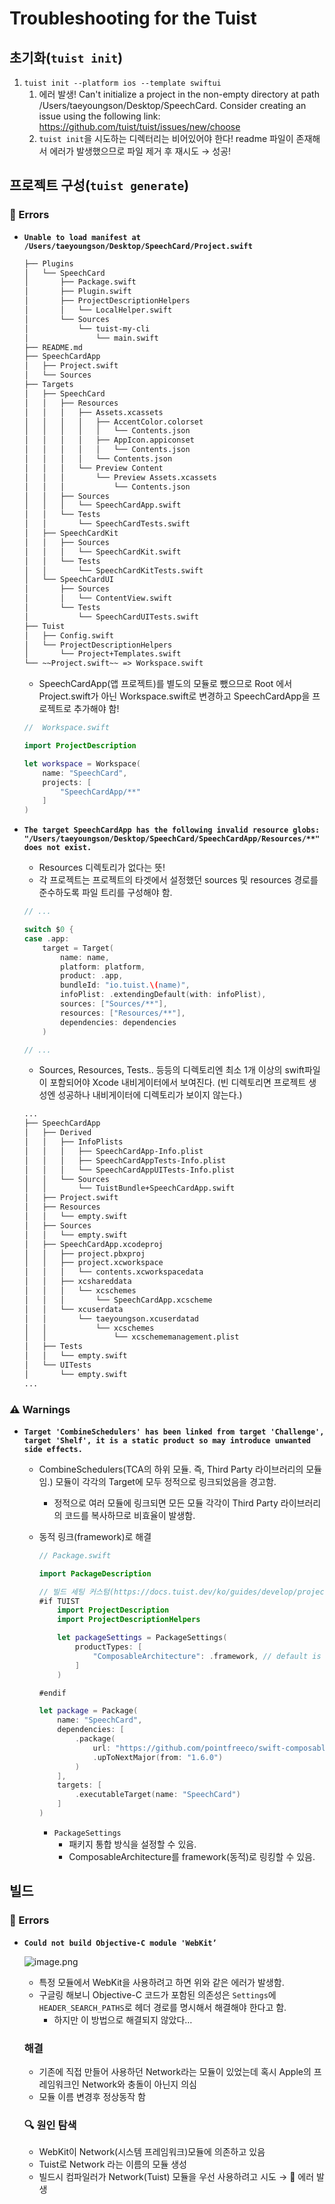 # Troubleshooting for the Tuist

## 초기화(`tuist init`)

1. `tuist init --platform ios --template swiftui`
    1. 에러 발생!
    Can't initialize a project in the non-empty directory at path /Users/taeyoungson/Desktop/SpeechCard.
    Consider creating an issue using the following link: https://github.com/tuist/tuist/issues/new/choose
    2. `tuist init`을 시도하는 디렉터리는 비어있어야 한다! readme 파일이 존재해서 에러가 발생했으므로 파일 제거 후 재시도 → 성공!

## 프로젝트 구성(`tuist generate`)

### 🚨 Errors

- **`Unable to load manifest at /Users/taeyoungson/Desktop/SpeechCard/Project.swift`**
    
    ```xml
    ├── Plugins
    │   └── SpeechCard
    │       ├── Package.swift
    │       ├── Plugin.swift
    │       ├── ProjectDescriptionHelpers
    │       │   └── LocalHelper.swift
    │       └── Sources
    │           └── tuist-my-cli
    │               └── main.swift
    ├── README.md
    ├── SpeechCardApp
    │   ├── Project.swift
    │   └── Sources
    ├── Targets
    │   ├── SpeechCard
    │   │   ├── Resources
    │   │   │   ├── Assets.xcassets
    │   │   │   │   ├── AccentColor.colorset
    │   │   │   │   │   └── Contents.json
    │   │   │   │   ├── AppIcon.appiconset
    │   │   │   │   │   └── Contents.json
    │   │   │   │   └── Contents.json
    │   │   │   └── Preview Content
    │   │   │       └── Preview Assets.xcassets
    │   │   │           └── Contents.json
    │   │   ├── Sources
    │   │   │   └── SpeechCardApp.swift
    │   │   └── Tests
    │   │       └── SpeechCardTests.swift
    │   ├── SpeechCardKit
    │   │   ├── Sources
    │   │   │   └── SpeechCardKit.swift
    │   │   └── Tests
    │   │       └── SpeechCardKitTests.swift
    │   └── SpeechCardUI
    │       ├── Sources
    │       │   └── ContentView.swift
    │       └── Tests
    │           └── SpeechCardUITests.swift
    ├── Tuist
    │   ├── Config.swift
    │   └── ProjectDescriptionHelpers
    │       └── Project+Templates.swift
    └── ~~Project.swift~~ => Workspace.swift
    ```
    
    - SpeechCardApp(앱 프로젝트)를 별도의 모듈로 뺐으므로 Root 에서 Project.swift가 아닌 Workspace.swift로 변경하고 SpeechCardApp을 프로젝트로 추가해야 함!
    
    ```swift
    //  Workspace.swift
    
    import ProjectDescription
    
    let workspace = Workspace(
        name: "SpeechCard",
        projects: [
            "SpeechCardApp/**"
        ]
    )
    ```
    
- **`The target SpeechCardApp has the following invalid resource globs: "/Users/taeyoungson/Desktop/SpeechCard/SpeechCardApp/Resources/**" does not exist.`**
    - Resources 디렉토리가 없다는 뜻!
    - 각 프로젝트는 프로젝트의 타겟에서 설정했던 sources 및 resources 경로를 준수하도록 파일 트리를 구성해야 함.
    
    ```swift
    // ...
    
    switch $0 {
    case .app:
        target = Target(
            name: name,
            platform: platform,
            product: .app,
            bundleId: "io.tuist.\(name)",
            infoPlist: .extendingDefault(with: infoPlist),
            sources: ["Sources/**"],
            resources: ["Resources/**"],
            dependencies: dependencies
        )
    
    // ...
    ```
    
    - Sources, Resources, Tests.. 등등의 디렉토리엔 최소 1개 이상의 swift파일이 포함되어야 Xcode 내비게이터에서 보여진다.
    (빈 디렉토리면 프로젝트 생성엔 성공하나 내비게이터에 디렉토리가 보이지 않는다.)
    
    ```xml
    ...
    ├── SpeechCardApp
    │   ├── Derived
    │   │   ├── InfoPlists
    │   │   │   ├── SpeechCardApp-Info.plist
    │   │   │   ├── SpeechCardAppTests-Info.plist
    │   │   │   └── SpeechCardAppUITests-Info.plist
    │   │   └── Sources
    │   │       └── TuistBundle+SpeechCardApp.swift
    │   ├── Project.swift
    │   ├── Resources
    │   │   └── empty.swift
    │   ├── Sources
    │   │   └── empty.swift
    │   ├── SpeechCardApp.xcodeproj
    │   │   ├── project.pbxproj
    │   │   ├── project.xcworkspace
    │   │   │   └── contents.xcworkspacedata
    │   │   ├── xcshareddata
    │   │   │   └── xcschemes
    │   │   │       └── SpeechCardApp.xcscheme
    │   │   └── xcuserdata
    │   │       └── taeyoungson.xcuserdatad
    │   │           └── xcschemes
    │   │               └── xcschememanagement.plist
    │   ├── Tests
    │   │   └── empty.swift
    │   └── UITests
    │       └── empty.swift
    ...
    ```
    

### ⚠️ Warnings

- **`Target 'CombineSchedulers' has been linked from target 'Challenge', target 'Shelf', it is a static product so may introduce unwanted side effects.`**
    - CombineSchedulers(TCA의 하위 모듈. 즉, Third Party 라이브러리의 모듈임.) 모듈이 각각의 Target에 모두 정적으로 링크되었음을 경고함.
        - 정적으로 여러 모듈에 링크되면 모든 모듈 각각이 Third Party 라이브러리의 코드를 복사하므로 비효율이 발생함.
    - 동적 링크(framework)로 해결
        
        ```swift
        // Package.swift
        
        import PackageDescription
        
        // 빌드 세팅 커스텀(https://docs.tuist.dev/ko/guides/develop/projects/dependencies#external-dependencies)
        #if TUIST
            import ProjectDescription
            import ProjectDescriptionHelpers
        
            let packageSettings = PackageSettings(
                productTypes: [
                    "ComposableArchitecture": .framework, // default is .staticFramework
                ]
            )
        
        #endif
        
        let package = Package(
            name: "SpeechCard",
            dependencies: [
                .package(
                    url: "https://github.com/pointfreeco/swift-composable-architecture",
                    .upToNextMajor(from: "1.6.0")
                )
            ],
            targets: [
                .executableTarget(name: "SpeechCard")
            ]
        )
        ```
        
        - `PackageSettings`
            - 패키지 통합 방식을 설정할 수 있음.
            - ComposableArchitecture를 framework(동적)로 링킹할 수 있음.
         
## 빌드

### 🚨 Errors

- **`Could not build Objective-C module 'WebKit’`**
    
    ![image.png](Images/could_not_build_1.png)
    
    - 특정 모듈에서 WebKit을 사용하려고 하면 위와 같은 에러가 발생함.
    - 구글링 해보니 Objective-C 코드가 포함된 의존성은 `Settings`에 `HEADER_SEARCH_PATHS`로 헤더 경로를 명시해서 해결해야 한다고 함.
        - 하지만 이 방법으로 해결되지 않았다…
    
    ### 해결
    
    - 기존에 직접 만들어 사용하던 Network라는 모듈이 있었는데 혹시 Apple의 프레임워크인 Network와 충돌이 아닌지 의심
    - 모듈 이름 변경후 정상동작 함
    
    ### 🔍 원인 탐색
    
    - WebKit이 Network(시스템 프레임워크)모듈에 의존하고 있음
    - Tuist로 Network 라는 이름의 모듈 생성
    - 빌드시 컴파일러가 Network(Tuist) 모듈을 우선 사용하려고 시도 → 🚨 에러 발생
